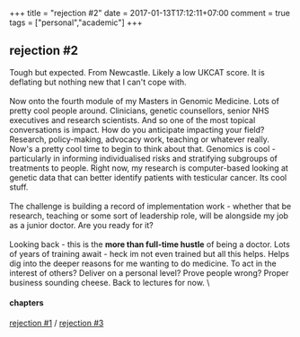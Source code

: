 +++
title = "rejection #2"
date = 2017-01-13T17:12:11+07:00
comment = true
tags = ["personal","academic"]
+++



## rejection #2
Tough but expected. From Newcastle. Likely a low UKCAT score. It is deflating but nothing new that I can't cope with.
\
\
Now onto the fourth module of my Masters in Genomic Medicine. Lots of pretty cool people around. Clinicians, genetic counsellors, senior NHS executives and research scientists. And so one of the most topical conversations is impact. How do you anticipate impacting your field? Research, policy-making, advocacy work, teaching or whatever really. Now's a pretty cool time to begin to think about that. Genomics is cool - particularly in informing individualised risks and stratifying subgroups of treatments to people. Right now, my research is computer-based looking at genetic data that can better identify patients with testicular cancer. Its cool stuff.
\
\
The challenge is building a record of implementation work - whether that be research, teaching or some sort of leadership role, will be alongside my job as a junior doctor. Are you ready for it?
\
\
Looking back - this is the **more than full-time hustle** of being a doctor. Lots of years of training await - heck im not even trained but all this helps. Helps dig into the deeper reasons for me wanting to do medicine. To act in the interest of others? Deliver on a personal level? Prove people wrong? Proper business sounding cheese. Back to lectures for now.
\
#### chapters
[rejection #1](/posts/rejection-one) / [rejection #3](/posts/rejection-three)
